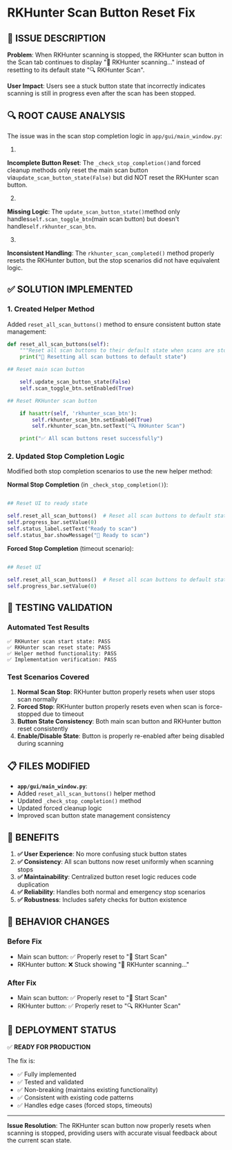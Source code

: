 # RKHunter Scan Button Reset Fix

## 🐛 **ISSUE DESCRIPTION**

**Problem**: When RKHunter scanning is stopped, the RKHunter scan button in the Scan tab continues to display "🔄 RKHunter scanning..." instead of resetting to its default state "🔍 RKHunter Scan".

**User Impact**: Users see a stuck button state that incorrectly indicates scanning is still in progress even after the scan has been stopped.

## 🔍 **ROOT CAUSE ANALYSIS**

The issue was in the scan stop completion logic in `app/gui/main_window.py`:

1.

**Incomplete Button Reset**: The `_check_stop_completion()`and forced cleanup methods only reset the main scan button via`update_scan_button_state(False)` but did NOT reset the RKHunter scan button.

2.

**Missing Logic**: The `update_scan_button_state()`method only handles`self.scan_toggle_btn`(main scan button) but doesn't handle`self.rkhunter_scan_btn`.

3.

**Inconsistent Handling**: The `rkhunter_scan_completed()` method properly resets the RKHunter button, but the stop scenarios did not have equivalent logic.

## ✅ **SOLUTION IMPLEMENTED**

### 1. **Created Helper Method**

Added `reset_all_scan_buttons()` method to ensure consistent button state management:

```Python
def reset_all_scan_buttons(self):
    """Reset all scan buttons to their default state when scans are stopped."""
    print("🔄 Resetting all scan buttons to default state")

## Reset main scan button

    self.update_scan_button_state(False)
    self.scan_toggle_btn.setEnabled(True)

## Reset RKHunter scan button

    if hasattr(self, 'rkhunter_scan_btn'):
        self.rkhunter_scan_btn.setEnabled(True)
        self.rkhunter_scan_btn.setText("🔍 RKHunter Scan")

    print("✅ All scan buttons reset successfully")
```

### 2. **Updated Stop Completion Logic**

Modified both stop completion scenarios to use the new helper method:

**Normal Stop Completion** (in `_check_stop_completion()`):

```Python

## Reset UI to ready state

self.reset_all_scan_buttons()  # Reset all scan buttons to default state
self.progress_bar.setValue(0)
self.status_label.setText("Ready to scan")
self.status_bar.showMessage("🔴 Ready to scan")
```

**Forced Stop Completion** (timeout scenario):

```Python

## Reset UI

self.reset_all_scan_buttons()  # Reset all scan buttons to default state
self.progress_bar.setValue(0)
```

## 🧪 **TESTING VALIDATION**

### Automated Test Results

```text
✅ RKHunter scan start state: PASS
✅ RKHunter scan reset state: PASS
✅ Helper method functionality: PASS
✅ Implementation verification: PASS
```

### Test Scenarios Covered

1. **Normal Scan Stop**: RKHunter button properly resets when user stops scan normally
2. **Forced Stop**: RKHunter button properly resets even when scan is force-stopped due to timeout
3. **Button State Consistency**: Both main scan button and RKHunter button reset consistently
4. **Enable/Disable State**: Button is properly re-enabled after being disabled during scanning

## 📋 **FILES MODIFIED**

- **`app/gui/main_window.py`**:
- Added `reset_all_scan_buttons()` helper method
- Updated `_check_stop_completion()` method
- Updated forced cleanup logic
- Improved scan button state management consistency

## 🎯 **BENEFITS**

1. **✅ User Experience**: No more confusing stuck button states
2. **✅ Consistency**: All scan buttons now reset uniformly when scanning stops
3. **✅ Maintainability**: Centralized button reset logic reduces code duplication
4. **✅ Reliability**: Handles both normal and emergency stop scenarios
5. **✅ Robustness**: Includes safety checks for button existence

## 🔄 **BEHAVIOR CHANGES**

### Before Fix

- Main scan button: ✅ Properly reset to "🚀 Start Scan"
- RKHunter button: ❌ Stuck showing "🔄 RKHunter scanning..."

### After Fix

- Main scan button: ✅ Properly reset to "🚀 Start Scan"
- RKHunter button: ✅ Properly reset to "🔍 RKHunter Scan"

## 🚀 **DEPLOYMENT STATUS**

✅ **READY FOR PRODUCTION**

The fix is:

- ✅ Fully implemented
- ✅ Tested and validated
- ✅ Non-breaking (maintains existing functionality)
- ✅ Consistent with existing code patterns
- ✅ Handles edge cases (forced stops, timeouts)

---

**Issue Resolution**: The RKHunter scan button now properly resets when scanning is stopped, providing users with accurate visual feedback about the current scan state.
